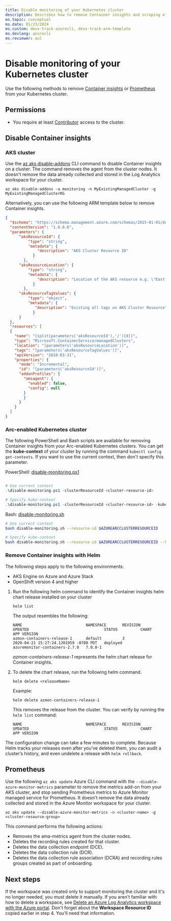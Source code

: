 ```yaml
---
title: Disable monitoring of your Kubernetes cluster
description: Describes how to remove Container insights and scraping of Prometheus metrics from your Kubernetes cluster.
ms.topic: conceptual
ms.date: 01/23/2024
ms.custom: devx-track-azurecli, devx-track-arm-template
ms.devlang: azurecli
ms.reviewer: aul
---
```


# Disable monitoring of your Kubernetes cluster

Use the following methods to remove [Container insights](#container-insights) or [Prometheus](#prometheus) from your Kubernetes cluster.

## Permissions

- You require at least [Contributor](../../role-based-access-control/built-in-roles.md#contributor) access to the cluster.

## Disable Container insights

### AKS cluster

Use the [az aks disable-addons](/cli/azure/aks#az-aks-disable-addons) CLI command to disable Container insights on a cluster. The command removes the agent from the cluster nodes. It doesn't remove the data already collected and stored in the Log Analytics workspace for your cluster.

```azurecli
az aks disable-addons -a monitoring -n MyExistingManagedCluster -g MyExistingManagedClusterRG
```

Alternatively, you can use the following ARM template below to remove Container insights. 

  ```json
{
    "$schema": "https://schema.management.azure.com/schemas/2015-01-01/deploymentTemplate.json#",
    "contentVersion": "1.0.0.0",
    "parameters": {
        "aksResourceId": {
            "type": "string",
            "metadata": {
                "description": "AKS Cluster Resource ID"
              }
          },
        "aksResourceLocation": {
            "type": "string",
            "metadata": {
                "description": "Location of the AKS resource e.g. \"East US\""
              }
          },
        "aksResourceTagValues": {
            "type": "object",
            "metadata": {
               "description": "Existing all tags on AKS Cluster Resource"
              }
        }
    },
    "resources": [
    {
      "name": "[split(parameters('aksResourceId'),'/')[8]]",
      "type": "Microsoft.ContainerService/managedClusters",
      "location": "[parameters('aksResourceLocation')]",
      "tags": "[parameters('aksResourceTagValues')]",
      "apiVersion": "2018-03-31",
      "properties": {
        "mode": "Incremental",
        "id": "[parameters('aksResourceId')]",
        "addonProfiles": {
          "omsagent": {
            "enabled": false,
            "config": null
          }
          }
        }
      }
    ]
  }
  ```

### Arc-enabled Kubernetes cluster
The following PowerShell and Bash scripts are available for removing Container insights from your Arc-enabled Kubernetes clusters. You can get the **kube-context** of your cluster by running the command `kubectl config get-contexts`. If you want to use the current context, then don't specify this parameter.

PowerShell: [disable-monitoring.ps1](https://aka.ms/disable-monitoring-powershell-script)

```powershell

# Use current context
.\disable-monitoring.ps1 -clusterResourceId <cluster-resource-id>

# Specify kube-context
.\disable-monitoring.ps1 -clusterResourceId <cluster-resource-id> -kubeContext <kube-context>
```

Bash: [disable-monitoring.sh](https://aka.ms/disable-monitoring-bash-script)

```bash
# Use current context
bash disable-monitoring.sh --resource-id $AZUREARCCLUSTERRESOURCEID 

# Specify kube-context
bash disable-monitoring.sh --resource-id $AZUREARCCLUSTERRESOURCEID --kube-context $KUBECONTEXT
```

### Remove Container insights with Helm

The following steps apply to the following environments:

- AKS Engine on Azure and Azure Stack
- OpenShift version 4 and higher

1. Run the following helm command to identify the Container insights helm chart release installed on your cluster

    ```
    helm list
    ```

    The output resembles the following:

    ```
    NAME                            NAMESPACE       REVISION        UPDATED                                 STATUS          CHART                           APP VERSION
    azmon-containers-release-1      default         3               2020-04-21 15:27:24.1201959 -0700 PDT   deployed        azuremonitor-containers-2.7.0   7.0.0-1
    ```

    *azmon-containers-release-1* represents the helm chart release for Container insights.

2. To delete the chart release, run the following helm command.

    `helm delete <releaseName>`

    Example:

    `helm delete azmon-containers-release-1`

    This removes the release from the cluster. You can verify by running the `helm list` command:

    ```
    NAME                            NAMESPACE       REVISION        UPDATED                                 STATUS          CHART                           APP VERSION
    ```

The configuration change can take a few minutes to complete. Because Helm tracks your releases even after you’ve deleted them, you can audit a cluster’s history, and even undelete a release with `helm rollback`.




## Prometheus

Use the following `az aks update` Azure CLI command with the `--disable-azure-monitor-metrics` parameter to remove the metrics add-on from your AKS cluster, and stop sending Prometheus metrics to Azure Monitor managed service for Prometheus. It doesn't remove the data already collected and stored in the Azure Monitor workspace for your cluster.

```azurecli
az aks update --disable-azure-monitor-metrics -n <cluster-name> -g <cluster-resource-group>
```

This command performs the following actions:

+ Removes the ama-metrics agent from the cluster nodes. 
+ Deletes the recording rules created for that cluster.  
+ Deletes the data collection endpoint (DCE).  
+ Deletes the data collection rule (DCR).
+ Deletes the data collection rule association (DCRA) and recording rules groups created as part of onboarding.




## Next steps

If the workspace was created only to support monitoring the cluster and it's no longer needed, you must delete it manually. If you aren't familiar with how to delete a workspace, see [Delete an Azure Log Analytics workspace with the Azure portal](../logs/delete-workspace.md). Don't forget about the **Workspace Resource ID** copied earlier in step 4. You'll need that information.
